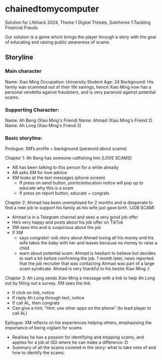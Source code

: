 # chainedtomycomputer
Solution for Lifehack 2024, Theme 1 Digital Threats, Subtheme 1:Tackling Financial Frauds

Our solution is a game which brings the player through a story with the goal of educating and raising public awareness of scams

## Storyline
### Main character
Name: Xiao Ming
Occupation: University Student
Age: 24
Background: His family was scammed out of their life savings, hence Xiao Ming now has a personal vendetta against fraudsters, and is very paranoid against potential scams. 

### Supporting Character:
Name: Ah Beng (Xiao Ming's Friend)
Name: Ahmad (Xiao Ming's Friend 2)
Name: Ah Long (Xiao Ming's Friend 3) 

### Basic storyline: 
Prologue: XM’s profile + background (paranoid about scams)

Chapter 1: Ah Beng has someone catfishing him (LOVE SCAMS)
- AB has been talking to this person for a while already
- AB asks XM for love advice
- XM looks at the text messages (phone screen)
    - If press on send button, points/education notice will pop up to educate why this is a scam
    - If press on report button, educate + congrats

Chapter 2: Ahmad has been unemployed for 2 months and is desperate to find a new job to support his family as his wife just gave birth. (JOB SCAM)
- Ahmad is in a Telegram channel and sees a very good job offer
- He’s very happy and posts about his job offer on TikTok
- XM sees this and is suspicious about the job
- If XM
    - says congrats!: sob story about Ahmad losing all his money and his wife takes the baby with her and leaves because no money to raise a child
    - warn about potential scam: Ahmad is hesitant to believe but decides to wait a bit before confirming the job. 1 month later, news reported that the job recruiter that was contacting Ahmad was part of a large scam syndicate. Ahmad is very thankful to his bestie Xiao Ming :)

Chapter 3: Ah Long sends Xiao Ming a message with a link to help Ah Long out by filling out a survey. 
XM sees the link 
- If click on link, notice
- If reply Ah Long through text, notice 
- If call AL, then congrats
- Can give a hint; "Hint: use other apps on the phone" (to lead player to call AL)

Epilogue: XM reflects on his experiences helping others, emphasising the importance of being vigilant for scams
- Realises he has a passion for identifying and stopping scams, and applies for a job at ISD where he can make a difference :D
- Summary of all the scams covered in the story: what to take note of and how to identify the scams.